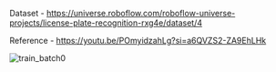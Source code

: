 Dataset - https://universe.roboflow.com/roboflow-universe-projects/license-plate-recognition-rxg4e/dataset/4

Reference - https://youtu.be/POmyidzahLg?si=a6QVZS2-ZA9EhLHk

![train_batch0](https://github.com/user-attachments/assets/77397778-d411-4fc3-a77c-25f4d46720aa)
